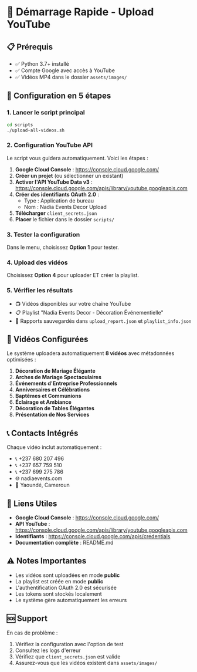 # 🚀 Démarrage Rapide - Upload YouTube

## 📋 Prérequis

- ✅ Python 3.7+ installé
- ✅ Compte Google avec accès à YouTube
- ✅ Vidéos MP4 dans le dossier `assets/images/`

## 🔧 Configuration en 5 étapes

### 1. Lancer le script principal
```bash
cd scripts
./upload-all-videos.sh
```

### 2. Configuration YouTube API
Le script vous guidera automatiquement. Voici les étapes :

1. **Google Cloud Console** : https://console.cloud.google.com/
2. **Créer un projet** (ou sélectionner un existant)
3. **Activer l'API YouTube Data v3** : https://console.cloud.google.com/apis/library/youtube.googleapis.com
4. **Créer des identifiants OAuth 2.0** :
   - Type : Application de bureau
   - Nom : Nadia Events Decor Upload
5. **Télécharger** `client_secrets.json`
6. **Placer** le fichier dans le dossier `scripts/`

### 3. Tester la configuration
Dans le menu, choisissez **Option 1** pour tester.

### 4. Upload des vidéos
Choisissez **Option 4** pour uploader ET créer la playlist.

### 5. Vérifier les résultats
- 📺 Vidéos disponibles sur votre chaîne YouTube
- 📋 Playlist "Nadia Events Decor - Décoration Événementielle"
- 📄 Rapports sauvegardés dans `upload_report.json` et `playlist_info.json`

## 🎯 Vidéos Configurées

Le système uploadera automatiquement **8 vidéos** avec métadonnées optimisées :

1. **Décoration de Mariage Élégante**
2. **Arches de Mariage Spectaculaires**
3. **Événements d'Entreprise Professionnels**
4. **Anniversaires et Célébrations**
5. **Baptêmes et Communions**
6. **Éclairage et Ambiance**
7. **Décoration de Tables Élégantes**
8. **Présentation de Nos Services**

## 📞 Contacts Intégrés

Chaque vidéo inclut automatiquement :
- 📞 +237 680 207 496
- 📞 +237 657 759 510
- 📞 +237 699 275 786
- 🌐 nadiaevents.com
- 📍 Yaoundé, Cameroun

## 🔗 Liens Utiles

- **Google Cloud Console** : https://console.cloud.google.com/
- **API YouTube** : https://console.cloud.google.com/apis/library/youtube.googleapis.com
- **Identifiants** : https://console.cloud.google.com/apis/credentials
- **Documentation complète** : README.md

## ⚠️ Notes Importantes

- Les vidéos sont uploadées en mode **public**
- La playlist est créée en mode **public**
- L'authentification OAuth 2.0 est sécurisée
- Les tokens sont stockés localement
- Le système gère automatiquement les erreurs

## 🆘 Support

En cas de problème :
1. Vérifiez la configuration avec l'option de test
2. Consultez les logs d'erreur
3. Vérifiez que `client_secrets.json` est valide
4. Assurez-vous que les vidéos existent dans `assets/images/` 